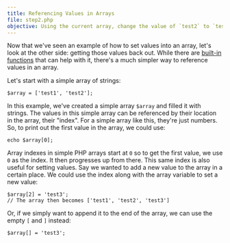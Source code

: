 ```yaml
---
title: Referencing Values in Arrays
file: step2.php
objective: Using the current array, change the value of `test2` to `test4` using numeric indexes and append a new value of "pineapple" to the array
---
```


Now that we've seen an example of how to set values into an array, let's look at the other side: getting those values back out. While there are [built-in functions](http://php.net/manual/en/ref.array.php) that can help with it, there's a much simpler way to reference values in an array. 

Let's start with a simple array of strings:
```
$array = ['test1', 'test2'];
```
In this example, we've created a simple array `$array` and filled it with strings. The values in this simple array can be referenced by their location in the array, their "index". For a simple array like this, they're just numbers. So, to print out the first value in the array, we could use:

```
echo $array[0];
```

Array indexes in simple PHP arrays start at `0` so to get the first value, we use `0` as the index. It then progresses up from there. This same index is also useful for setting values. Say we wanted to add a new value to the array in a certain place. We could use the index along with the array variable to set a new value:

```
$array[2] = 'test3';
// The array then becomes ['test1', 'test2', 'test3']
```

Or, if we simply want to append it to the end of the array, we can use the empty `[` and `]` instead:

```
$array[] = 'test3';
```